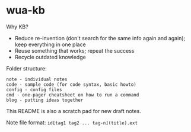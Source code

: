 # wua-kb

Why KB?

- Reduce re-invention (don't search for the same info again and again); keep everything in one place
- Reuse something that works; repeat the success
- Recycle outdated knowledge

Folder structure:

```
note - individual notes
code - sample code (for code syntax, basic howto)
config - config files
cmd - one-pager cheatsheet on how to run a command
blog - putting ideas together
```

This README is also a scratch pad for new draft notes.

Note file format: `id[tag1 tag2 ... tag-n](title).ext`
